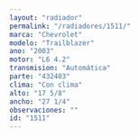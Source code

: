 ```yaml
---
layout: "radiador"
permalink: "/radiadores/1511/"
marca: "Chevrolet"
modelo: "Trailblazer"
ano: "2003"
motor: "L6 4.2"
transmision: "Automática"
parte: "432403"
clima: "Con clima"
alto: "17 5/8"
ancho: "27 1/4"
observaciones: ""
id: "1511"
---
```


